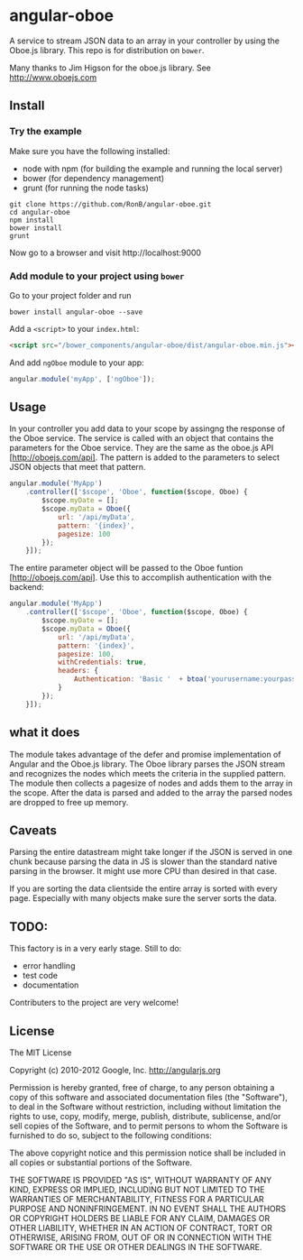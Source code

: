 # angular-oboe
A service to stream JSON data to an array in your controller by using the Oboe.js library.
This repo is for distribution on `bower`. 

Many thanks to Jim Higson for the oboe.js library.
See http://www.oboejs.com

## Install

### Try the example

Make sure you have the following installed:

* node with npm (for building the example and running the local server)
* bower (for dependency management)
* grunt (for running the node tasks)

```shell
git clone https://github.com/RonB/angular-oboe.git
cd angular-oboe
npm install
bower install
grunt
```
Now go to a browser and visit http://localhost:9000 


### Add module to your project using `bower`

Go to your project folder and run

```shell
bower install angular-oboe --save
```

Add a `<script>` to your `index.html`:

```html
<script src="/bower_components/angular-oboe/dist/angular-oboe.min.js"></script>
```

And add `ngOboe` module to your app:

```javascript
angular.module('myApp', ['ngOboe']);
```

## Usage

In your controller you add data to your scope by assingng the response of the Oboe service.
The service is called with an object that contains the parameters for the Oboe service. 
They  are the same as the oboe.js API [http://oboejs.com/api].
The pattern is added to the parameters to select JSON objects that meet that pattern.

```javascript
angular.module('MyApp')
    .controller(['$scope', 'Oboe', function($scope, Oboe) {
        $scope.myDate = [];
        $scope.myData = Oboe({
            url: '/api/myData',
            pattern: '{index}',
            pagesize: 100
        });
    }]);
```

The entire parameter object will be passed to the Oboe funtion [http://oboejs.com/api].
Use this to accomplish authentication with the backend:

```javascript
angular.module('MyApp')
    .controller(['$scope', 'Oboe', function($scope, Oboe) {
        $scope.myDate = [];
        $scope.myData = Oboe({
            url: '/api/myData',
            pattern: '{index}',
            pagesize: 100,
            withCredentials: true,
            headers: {
                Authentication: 'Basic '  + btoa('yourusername:yourpassword')
            }
        });
    }]);
```
## what it does

The module takes advantage of the defer and promise implementation of Angular and the Oboe.js library.
The Oboe library parses the JSON stream and recognizes the nodes which meets the criteria in the supplied pattern.
The module then collects a pagesize of nodes and adds them to the array in the scope.
After the data is parsed and added to the array the parsed nodes are dropped to free up memory.


## Caveats

Parsing the entire datastream might take longer if the JSON is served in one chunk because parsing the
data in JS is slower than the standard native parsing in the browser. It might use more CPU than desired in that case.

If you are sorting the data clientside the entire array is sorted with every page.
Especially with many objects make sure the server sorts the data.


## TODO:
This factory is in a very early stage.
Still to do:

* error handling
* test code
* documentation

Contributers to the project are very welcome!

## License

The MIT License

Copyright (c) 2010-2012 Google, Inc. http://angularjs.org

Permission is hereby granted, free of charge, to any person obtaining a copy
of this software and associated documentation files (the "Software"), to deal
in the Software without restriction, including without limitation the rights
to use, copy, modify, merge, publish, distribute, sublicense, and/or sell
copies of the Software, and to permit persons to whom the Software is
furnished to do so, subject to the following conditions:

The above copyright notice and this permission notice shall be included in
all copies or substantial portions of the Software.

THE SOFTWARE IS PROVIDED "AS IS", WITHOUT WARRANTY OF ANY KIND, EXPRESS OR
IMPLIED, INCLUDING BUT NOT LIMITED TO THE WARRANTIES OF MERCHANTABILITY,
FITNESS FOR A PARTICULAR PURPOSE AND NONINFRINGEMENT. IN NO EVENT SHALL THE
AUTHORS OR COPYRIGHT HOLDERS BE LIABLE FOR ANY CLAIM, DAMAGES OR OTHER
LIABILITY, WHETHER IN AN ACTION OF CONTRACT, TORT OR OTHERWISE, ARISING FROM,
OUT OF OR IN CONNECTION WITH THE SOFTWARE OR THE USE OR OTHER DEALINGS IN
THE SOFTWARE.
